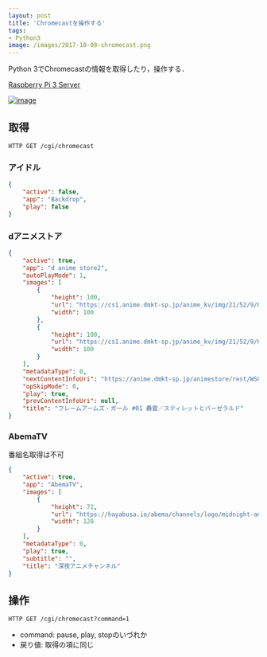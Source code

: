 ```yaml
---
layout: post
title: 'Chromecastを操作する'
tags:
- Python3
image: /images/2017-10-08-chromecast.png
---
```


Python 3でChromecastの情報を取得したり，操作する．

[Raspberry Pi 3 Server](http://noyuno.space)

[![image]({{page.image}})]({{page.image}})

## 取得

    HTTP GET /cgi/chromecast

### アイドル

~~~json
{
    "active": false, 
    "app": "Backdrop", 
    "play": false
}
~~~

### dアニメストア

~~~json
{
    "active": true,
    "app": "d anime store2",
    "autoPlayMode": 1,
    "images": [
        {
            "height": 100,
            "url": "https://cs1.anime.dmkt-sp.jp/anime_kv/img/21/52/9/0/01/21529001_1_2.png?1491291002000",
            "width": 100
        },
        {
            "height": 100,
            "url": "https://cs1.anime.dmkt-sp.jp/anime_kv/img/21/52/9/0/01/21529001_1_2.png?1491291002000",
            "width": 100
        }
    ],
    "metadataType": 0,
    "nextContentInfoUri": "https://anime.dmkt-sp.jp/animestore/rest/WS010104?partId=21529002&startBitrateCd=4&befPlayPartId=21529001&needWebViewUrl=1",
    "opSkipMode": 0,
    "play": true,
    "prevContentInfoUri": null,
    "title": "フレームアームズ・ガール #01 轟雷／スティレットとバーゼラルド"
}
~~~

### AbemaTV

番組名取得は不可

~~~json
{
    "active": true,
    "app": "AbemaTV",
    "images": [
        {
            "height": 72,
            "url": "https://hayabusa.io/abema/channels/logo/midnight-anime.w256.h144.png",
            "width": 128
        }
    ],
    "metadataType": 0,
    "play": true,
    "subtitle": "",
    "title": "深夜アニメチャンネル"
}
~~~

## 操作

    HTTP GET /cgi/chromecast?command=1

- command: pause, play, stopのいづれか
- 戻り値: 取得の項に同じ

<script src="https://gist-it.appspot.com/http://github.com/noyuno/pisite/raw/master/cgi/chromecast"></script>

